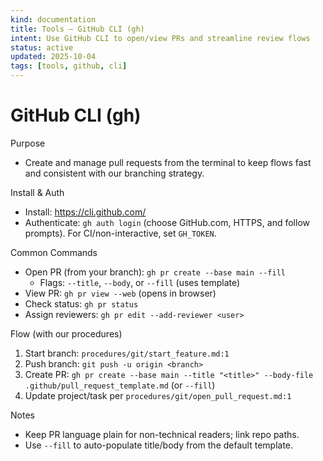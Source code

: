```yaml
---
kind: documentation
title: Tools — GitHub CLI (gh)
intent: Use GitHub CLI to open/view PRs and streamline review flows
status: active
updated: 2025-10-04
tags: [tools, github, cli]
---
```


# GitHub CLI (gh)

Purpose
- Create and manage pull requests from the terminal to keep flows fast and consistent with our branching strategy.

Install & Auth
- Install: https://cli.github.com/
- Authenticate: `gh auth login` (choose GitHub.com, HTTPS, and follow prompts). For CI/non-interactive, set `GH_TOKEN`.

Common Commands
- Open PR (from your branch): `gh pr create --base main --fill`  
  - Flags: `--title`, `--body`, or `--fill` (uses template)
- View PR: `gh pr view --web` (opens in browser)
- Check status: `gh pr status`
- Assign reviewers: `gh pr edit --add-reviewer <user>`

Flow (with our procedures)
1) Start branch: `procedures/git/start_feature.md:1`
2) Push branch: `git push -u origin <branch>`
3) Create PR: `gh pr create --base main --title "<title>" --body-file .github/pull_request_template.md` (or `--fill`)
4) Update project/task per `procedures/git/open_pull_request.md:1`

Notes
- Keep PR language plain for non-technical readers; link repo paths.
- Use `--fill` to auto-populate title/body from the default template.

